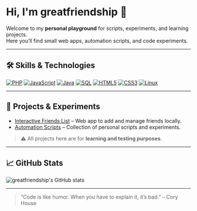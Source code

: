 # Hi, I'm greatfriendship 👋

Welcome to my **personal playground** for scripts, experiments, and learning projects.  
Here you’ll find small web apps, automation scripts, and code experiments.  

---

## 🛠 Skills & Technologies

[![PHP](https://img.shields.io/badge/PHP-777BB4?style=for-the-badge&logo=php&logoColor=white)](https://www.php.net/) 
[![JavaScript](https://img.shields.io/badge/JavaScript-F7DF1E?style=for-the-badge&logo=javascript&logoColor=black)](https://developer.mozilla.org/en-US/docs/Web/JavaScript) 
[![Java](https://img.shields.io/badge/Java-007396?style=for-the-badge&logo=java&logoColor=white)](https://www.java.com/) 
[![SQL](https://img.shields.io/badge/SQL-4479A1?style=for-the-badge&logo=mysql&logoColor=white)](https://www.mysql.com/) 
[![HTML5](https://img.shields.io/badge/HTML5-E34F26?style=for-the-badge&logo=html5&logoColor=white)](https://developer.mozilla.org/en-US/docs/Web/HTML) 
[![CSS3](https://img.shields.io/badge/CSS3-1572B6?style=for-the-badge&logo=css3&logoColor=white)](https://developer.mozilla.org/en-US/docs/Web/CSS) 
[![Linux](https://img.shields.io/badge/Linux-FCC624?style=for-the-badge&logo=linux&logoColor=black)](https://www.kernel.org/) 

---

## 🚀 Projects & Experiments

- [Interactive Friends List](https://github.com/greatfriendship/friends-list) – Web app to add and manage friends locally.  
- [Automation Scripts](https://github.com/greatfriendship) – Collection of personal scripts and experiments.  

> ⚠️ All projects here are for **learning and testing purposes**.  

---

## 📈 GitHub Stats

![greatfriendship's GitHub stats](https://github-readme-stats.vercel.app/api?username=greatfriendship&show_icons=true&theme=radical)

---

> “Code is like humor. When you have to explain it, it’s bad.” – Cory House
